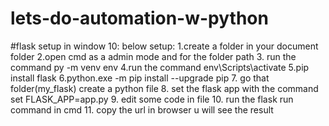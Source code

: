 # lets-do-automation-w-python

#flask setup in window 10:
below setup:
  1.create a folder in your document folder
  2.open cmd as a admin mode and for the folder path
  3. run the command py -m venv env
  4.run the command env\Scripts\activate
  5.pip install flask
  6.python.exe -m pip install --upgrade pip
  7. go that folder(my_flask) create a python file
  8. set the flask app with the command set FLASK_APP=app.py
  9. edit some code in file
  10. run the flask run command in cmd
  11. copy the url in browser u will see the result

